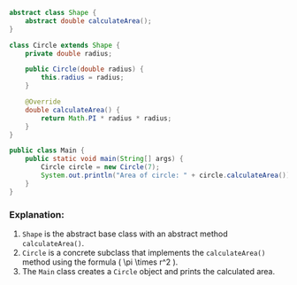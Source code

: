

```java
abstract class Shape {
    abstract double calculateArea();
}

class Circle extends Shape {
    private double radius;

    public Circle(double radius) {
        this.radius = radius;
    }

    @Override
    double calculateArea() {
        return Math.PI * radius * radius;
    }
}

public class Main {
    public static void main(String[] args) {
        Circle circle = new Circle(7);
        System.out.println("Area of circle: " + circle.calculateArea());
    }
}
```

### Explanation:
1. `Shape` is the abstract base class with an abstract method `calculateArea()`.
2. `Circle` is a concrete subclass that implements the `calculateArea()` method using the formula \( \pi \times r^2 \).
3. The `Main` class creates a `Circle` object and prints the calculated area.

